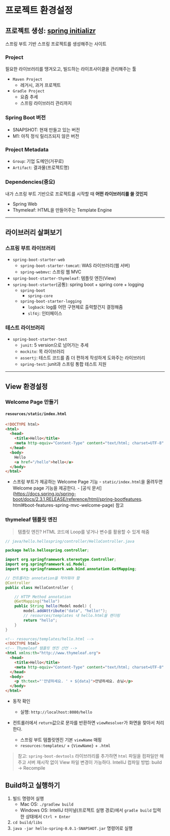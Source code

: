 # 프로젝트 환경설정

## 프로젝트 생성: [spring initializr](https://start.spring.io/)

스프링 부트 기반 스프링 프로젝트를 생성해주는 사이트

### Project

필요한 라이브러리를 땡겨오고, 빌드하는 라이프사이클을 관리해주는 툴

- `Maven Project`
  - 레거시, 과거 프로젝트
- `Gradle Project`
  - 요즘 추세
  - 스프링 라이브러리 관리까지

### Spring Boot 버전

- SNAPSHOT: 현재 만들고 있는 버전
- M1: 아직 정식 릴리즈되지 않은 버전

### Project Metadata

- `Group`: 기업 도메인(거꾸로)
- `Artifact`: 결과물(프로젝트명)

### Dependencies(중요)

내가 스프링 부트 기반으로 프로젝트를 시작할 때 **어떤 라이브러리를 쓸 것인지**

- Spring Web
- Thymeleaf: HTML을 만들어주는 Template Engine

---

## 라이브러리 살펴보기

### 스프링 부트 라이브러리

- `spring-boot-starter-web`
  - `spring-boot-starter-tomcat`: WAS 라이브러리(웹 서버)
  - `spring-webmvc`: 스프링 웹 MVC
- `spring-boot-starter-thymeleaf`: 템플릿 엔진(View)
- `spring-boot-starter`(공통): spring boot + spring core + logging
  - `spring-boot`
    - `spring-core`
  - `spring-boot-starter-logging`
    - `logback`: log를 어떤 구현체로 출력할건지 결정해줌
    - `slf4j`: 인터페이스

### 테스트 라이브러리

- `spring-boot-starter-test`
  - `junit`: 5 version으로 넘어가는 추세
  - `mockito`: 목 라이브러리
  - `assertj`: 테스트 코드를 좀 더 편하게 작성하게 도와주는 라이브러리
  - `spring-test`: junit과 스프링 통합 테스트 지원

---

## View 환경설정

### Welcome Page 만들기

#### `resources/static/index.html`

```html
<!DOCTYPE html>
<html>
  <head>
    <title>Hello</title>
    <meta http-equiv="Content-Type" content="text/html; charset=UTF-8" />
  </head>
  <body>
    Hello
    <a href="/hello">hello</a>
  </body>
</html>
```

- 스프링 부트가 제공하는 Welcome Page 기능 - `static/index.html`을 올려두면 Welcome page 기능을 제공한다. - [공식 문서](https://docs.spring.io/spring-boot/docs/2.3.1.RELEASE/reference/html/spring-bootfeatures.
  html#boot-features-spring-mvc-welcome-page) 참고

### thymeleaf 템플릿 엔진

> 템플릿 엔진? HTML 코드에 Loop를 넣거나 변수를 활용할 수 있게 해줌

```java
// java/hello.hellospring/controller/HelloController.java

package hello.hellospring.controller;

import org.springframework.stereotype.Controller;
import org.springframework.ui.Model;
import org.springframework.web.bind.annotation.GetMapping;

// 컨트롤러는 annotation을 적어줘야 함
@Controller
public class HelloController {

    // HTTP Method annotation
    @GetMapping("hello")
    public String hello(Model model) {
        model.addAttribute("data", "hello!");
        // resources/templates 내 hello.html을 렌더링
        return "hello";
    }
}

```

```html
<!-- resources/templates/hello.html -->
<!DOCTYPE html>
<!-- Thymeleaf 템플릿 엔진 선언 -->
<html xmlns:th="http://www.thymeleaf.org">
  <head>
    <title>Hello</title>
    <meta http-equiv="Content-Type" content="text/html; charset=UTF-8" />
  </head>
  <body>
    <p th:text="'안녕하세요. ' + ${data}">안녕하세요. 손님</p>
  </body>
</html>
```

- 동작 확인

  - 실행: `http://localhost:8080/hello`

- 컨트롤러에서 `return`값으로 문자를 반환하면 `viewResolver`가 화면을 찾아서 처리한다.
  - 스프링 부트 템플릿엔진 기본 `viewName` 매핑
  - `resources:templates/` + `{ViewName}` + `.html`

> 참고: `spring-boot-devtools` 라이브러리를 추가하면 `html` 파일을 컴파일만 해주고 서버 재시작 없이 View 파일 변경이 가능하다.
> IntelliJ 컴파일 방법: build -> Recompile

## Build하고 실행하기

1. 빌드 명령어 실행
   - Mac OS: `./gradlew build`
   - Windows OS: IntelliJ 터미널(프로젝트 실행 경로)에서 `gradle build` 입력한 상태에서 `Ctrl + Enter`
2. `cd build/libs`
3. `java -jar hello-spring-0.0.1-SNAPSHOT.jar` 명령어로 실행
